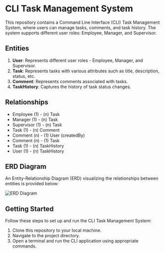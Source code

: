 # CLI Task Management System

This repository contains a Command Line Interface (CLI) Task Management System, where users can manage tasks, comments, and task history. The system supports different user roles: Employee, Manager, and Supervisor.

## Entities

1. **User**: Represents different user roles - Employee, Manager, and Supervisor.
2. **Task**: Represents tasks with various attributes such as title, description, status, etc.
3. **Comment**: Represents comments associated with tasks.
4. **TaskHistory**: Captures the history of task status changes.

## Relationships

- Employee (1) - (n) Task
- Manager (1) - (n) Task
- Supervisor (1) - (n) Task
- Task (1) - (n) Comment
- Comment (n) - (1) User (createdBy)
- Comment (n) - (1) Task
- Task (1) - (n) TaskHistory
- User (1) - (n) TaskHistory

## ERD Diagram

An Entity-Relationship Diagram (ERD) visualizing the relationships between entities is provided below:

![ERD Diagram](https://github.com/hk5ahi/CLI-Task-Management-System/assets/75085428/a55845ce-50d5-4204-8a8b-4501b73c56b8)

## Getting Started

Follow these steps to set up and run the CLI Task Management System:

1. Clone this repository to your local machine.
2. Navigate to the project directory.
3. Open a terminal and run the CLI application using appropriate commands.

